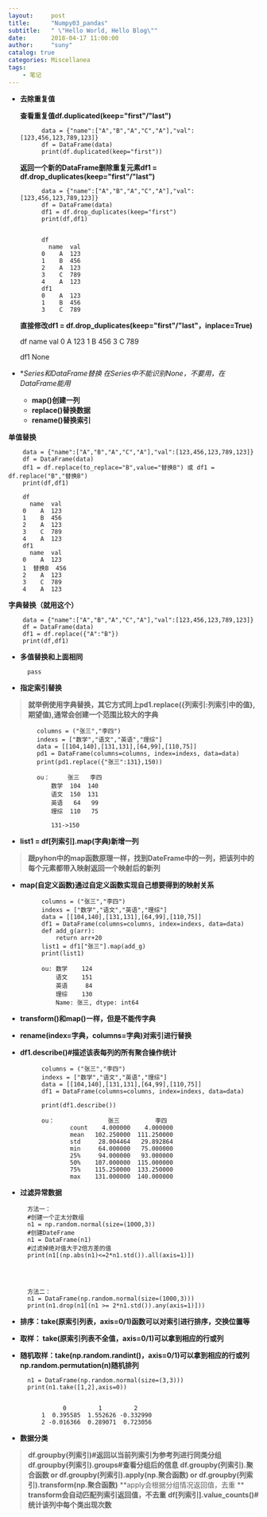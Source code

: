 ```yaml
---
layout:     post
title:      "Numpy03_pandas"
subtitle:   " \"Hello World, Hello Blog\""
date:       2018-04-17 11:00:00
author:     "suny"
catalog: true
categories: Miscellanea
tags:
    - 笔记
---
```





- **去除重复值**

  **查看重复值df.duplicated(keep="first"/"last")**

		
			data = {"name":["A","B","A","C","A"],"val":[123,456,123,789,123]}
			df = DataFrame(data)
			print(df.duplicated(keep="first"))


   **返回一个新的DataFrame删除重复元素df1 = df.drop_duplicates(keep="first"/"last")**

			
		
			data = {"name":["A","B","A","C","A"],"val":[123,456,123,789,123]}
			df = DataFrame(data)
			df1 = df.drop_duplicates(keep="first")
			print(df,df1)


			df
			  name  val
			0    A  123
			1    B  456
			2    A  123
			3    C  789
			4    A  123
			df1  
			0    A  123
			1    B  456
			3    C  789



   **直接修改df1 = df.drop_duplicates(keep="first"/"last"，inplace=True)**

			
	df
	  name  val
	0    A  123
	1    B  456
	3    C  789 
	
	df1
	None


- **Series和DataFrame替换  *在Series中不能识别None，不要用，在DataFrame能用**
	- **map()创建一列**
	- **replace()替换数据**
	- **rename()替换索引**
	
**单值替换**


		data = {"name":["A","B","A","C","A"],"val":[123,456,123,789,123]}
		df = DataFrame(data)
		df1 = df.replace(to_replace="B",value="替换B") 或 df1 = df.replace("B","替换B")
		print(df,df1)

		df
		  name  val
		0    A  123
		1    B  456
		2    A  123
		3    C  789
		4    A  123
		df1
		  name  val
		0    A  123
		1  替换B  456
		2    A  123
		3    C  789
		4    A  123



**字典替换（就用这个）**


		data = {"name":["A","B","A","C","A"],"val":[123,456,123,789,123]}
		df = DataFrame(data)
		df1 = df.replace({"A":"B"})
		print(df,df1)


- **多值替换和上面相同**

		pass


	
 - **指定索引替换**
 > **就举例使用字典替换，其它方式同上pd1.replace({列索引:列索引中的值},期望值),通常会创建一个范围比较大的字典**

	
			columns = ("张三","李四")
			indexs = ["数学","语文","英语","理综"]
			data = [[104,140],[131,131],[64,99],[110,75]]
			pd1 = DataFrame(columns=columns, index=indexs, data=data)
			print(pd1.replace({"张三":131},150))

			ou：     张三   李四
				数学  104  140
				语文  150  131
				英语   64   99
				理综  110   75
				
				131->150


- **list1 = df[列索引].map(字典)新增一列**

> **跟pyhon中的map函数原理一样，找到DateFrame中的一列，把该列中的每个元素都带入映射返回一个映射后的新列**


- **map(自定义函数)通过自定义函数实现自己想要得到的映射关系**

		
	

			columns = ("张三","李四")
			indexs = ["数学","语文","英语","理综"]
			data = [[104,140],[131,131],[64,99],[110,75]]
			df1 = DataFrame(columns=columns, index=indexs, data=data)
			def add_g(arr):
			    return arr+20
			list1 = df1["张三"].map(add_g)
			print(list1)

			ou: 数学    124
				语文    151
				英语     84
				理综    130
				Name: 张三, dtype: int64
	
- **transform()和map()一样，但是不能传字典**


- **rename(index=字典，columns=字典)对索引进行替换**


- **df1.describe()#描述该表每列的所有聚合操作统计**


	

			columns = ("张三","李四")
			indexs = ["数学","语文","英语","理综"]
			data = [[104,140],[131,131],[64,99],[110,75]]
			df1 = DataFrame(columns=columns, index=indexs, data=data)
			
			print(df1.describe())	 

		    ou：               张三          李四
					count    4.000000    4.000000
					mean   102.250000  111.250000
					std     28.004464   29.892864
					min     64.000000   75.000000
					25%     94.000000   93.000000
					50%    107.000000  115.000000
					75%    115.250000  133.250000
					max    131.000000  140.000000



- **过滤异常数据**


		方法一：
		#创建一个正太分数组	
		n1 = np.random.normal(size=(1000,3))
		#创建DateFrame
		n1 = DataFrame(n1)
		#过滤掉绝对值大于2倍方差的值
		print(n1[(np.abs(n1)<=2*n1.std()).all(axis=1)])




		方法二：
		n1 = DataFrame(np.random.normal(size=(1000,3)))
		print(n1.drop(n1[(n1 >= 2*n1.std()).any(axis=1)]))

- **排序：take(原索引列表，axis=0/1)函数可以对索引进行排序，交换位置等**
- **取样：   take(原索引列表不全值，axis=0/1)可以拿到相应的行或列**
- **随机取样：take(np.random.randint()，axis=0/1)可以拿到相应的行或列np.random.permutation(n)随机排列**


		n1 = DataFrame(np.random.normal(size=(3,3)))
		print(n1.take([1,2],axis=0))


		          0         1         2
			1  0.395585  1.552626 -0.332990
			2 -0.016366  0.289071  0.723056

	
- **数据分类**

> **df.groupby(列索引)#返回以当前列索引为参考列进行同类分组**
> **df.groupby(列索引).groups#查看分组后的信息**
> **df.groupby(列索引).聚合函数 or df.groupby(列索引).apply(np.聚合函数) or df.groupby(列索引).transform(np.聚合函数)**
> **apply会根据分组情况返回值，去重 **
> **transform会自动匹配列索引返回值，不去重**
> **df[列索引].value_counts()#统计该列中每个类出现次数**


	
		

